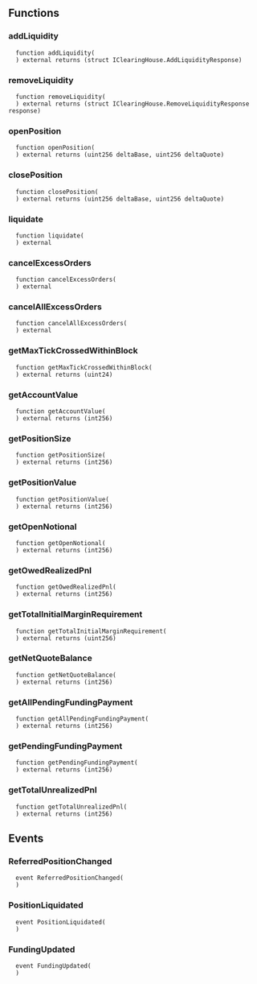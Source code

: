


## Functions
### addLiquidity
```solidity
  function addLiquidity(
  ) external returns (struct IClearingHouse.AddLiquidityResponse)
```




### removeLiquidity
```solidity
  function removeLiquidity(
  ) external returns (struct IClearingHouse.RemoveLiquidityResponse response)
```




### openPosition
```solidity
  function openPosition(
  ) external returns (uint256 deltaBase, uint256 deltaQuote)
```




### closePosition
```solidity
  function closePosition(
  ) external returns (uint256 deltaBase, uint256 deltaQuote)
```




### liquidate
```solidity
  function liquidate(
  ) external
```




### cancelExcessOrders
```solidity
  function cancelExcessOrders(
  ) external
```




### cancelAllExcessOrders
```solidity
  function cancelAllExcessOrders(
  ) external
```




### getMaxTickCrossedWithinBlock
```solidity
  function getMaxTickCrossedWithinBlock(
  ) external returns (uint24)
```




### getAccountValue
```solidity
  function getAccountValue(
  ) external returns (int256)
```




### getPositionSize
```solidity
  function getPositionSize(
  ) external returns (int256)
```




### getPositionValue
```solidity
  function getPositionValue(
  ) external returns (int256)
```




### getOpenNotional
```solidity
  function getOpenNotional(
  ) external returns (int256)
```




### getOwedRealizedPnl
```solidity
  function getOwedRealizedPnl(
  ) external returns (int256)
```




### getTotalInitialMarginRequirement
```solidity
  function getTotalInitialMarginRequirement(
  ) external returns (uint256)
```




### getNetQuoteBalance
```solidity
  function getNetQuoteBalance(
  ) external returns (int256)
```




### getAllPendingFundingPayment
```solidity
  function getAllPendingFundingPayment(
  ) external returns (int256)
```




### getPendingFundingPayment
```solidity
  function getPendingFundingPayment(
  ) external returns (int256)
```




### getTotalUnrealizedPnl
```solidity
  function getTotalUnrealizedPnl(
  ) external returns (int256)
```




## Events
### ReferredPositionChanged
```solidity
  event ReferredPositionChanged(
  )
```



### PositionLiquidated
```solidity
  event PositionLiquidated(
  )
```



### FundingUpdated
```solidity
  event FundingUpdated(
  )
```



